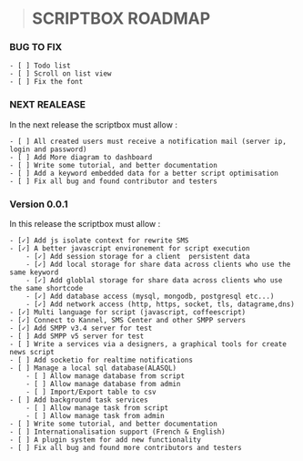 > # SCRIPTBOX ROADMAP

### BUG TO FIX

    - [ ] Todo list
    - [ ] Scroll on list view
    - [ ] Fix the font

### NEXT REALEASE

In the next release the scriptbox must allow :

    - [ ] All created users must receive a notification mail (server ip, login and password)
    - [ ] Add More diagram to dashboard
    - [ ] Write some tutorial, and better documentation
    - [ ] Add a keyword embedded data for a better script optimisation
    - [ ] Fix all bug and found contributor and testers

### Version 0.0.1

In this release the scriptbox must allow :

    - [✓] Add js isolate context for rewrite SMS
    - [✓] A better javascript environement for script execution
        - [✓] Add session storage for a client  persistent data
        - [✓] Add local storage for share data across clients who use the same keyword
        - [✓] Add globlal storage for share data across clients who use the same shortcode
        - [✓] Add database access (mysql, mongodb, postgresql etc...)
        - [✓] Add network access (http, https, socket, tls, datagrame,dns)
    - [✓] Multi language for script (javascript, coffeescript)
    - [✓] Connect to Kannel, SMS Center and other SMPP servers
    - [✓] Add SMPP v3.4 server for test
    - [ ] Add SMPP v5 server for test
    - [ ] Write a services via a designers, a graphical tools for create news script
    - [ ] Add socketio for realtime notifications
    - [ ] Manage a local sql database(ALASQL)
        - [ ] Allow manage database from script
        - [ ] Allow manage database from admin
        - [ ] Import/Export table to csv
    - [ ] Add background task services
        - [ ] Allow manage task from script
        - [ ] Allow manage task from admin
    - [ ] Write some tutorial, and better documentation
    - [ ] Internationalisation support (French & English)
    - [ ] A plugin system for add new functionality
    - [ ] Fix all bug and found more contributors and testers

